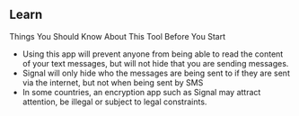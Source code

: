 ## Learn
Things You Should Know About This Tool Before You Start
 - Using this app will prevent anyone from being able to read the content of your text messages, but will not hide that you are sending messages.
 - Signal will only hide who the messages are being sent to if they are sent via  the internet, but not when being sent by SMS
 - In some countries, an encryption app such as Signal may attract attention, be illegal or subject to legal constraints.